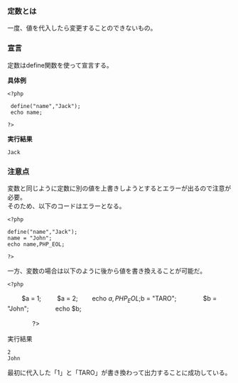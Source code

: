 ### 定数とは  
一度、値を代入したら変更することのできないもの。

### 宣言
定数はdefine関数を使って宣言する。

**具体例**

    <?php
    
     define("name","Jack");
     echo name;

    ?>
    
 **実行結果**

 `Jack`

 ### 注意点
 変数と同じように定数に別の値を上書きしようとするとエラーが出るので注意が必要。  
 そのため、以下のコードはエラーとなる。

    <?php

    define("name","Jack");
    name = "John";
    echo name,PHP_EOL;

    ?>

一方、変数の場合は以下のように後から値を書き換えることが可能だ。

    <?php

　　 $a = 1;
　　 $a = 2;
　　echo $a,PHP_EOL;
　　　　$b = "TARO";
　　　　$b = "John";
　　　　echo $b;

　　　　?>

 実行結果

    2
    John

最初に代入した「1」と「TARO」が書き換わって出力することに成功している。
